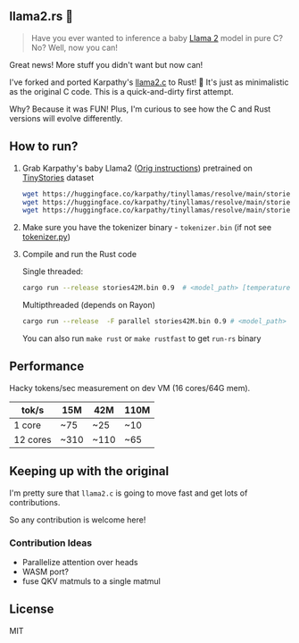
## llama2.rs 🦀

> Have you ever wanted to inference a baby [Llama 2](https://ai.meta.com/llama/) model in pure C? No? Well, now you can!

Great news! More stuff you didn't want but now can!

I've forked and ported Karpathy's [llama2.c](https://github.com/karpathy/llama2.c) to Rust! 🦀 It's just as minimalistic as the original C code.
This is a quick-and-dirty first attempt.

Why? Because it was FUN! Plus, I'm curious to see how the C and Rust versions will evolve differently.

## How to run?
1. Grab Karpathy's baby Llama2 ([Orig instructions](https://github.com/karpathy/llama2.c#feel-the-magic)) pretrained on [TinyStories](https://huggingface.co/datasets/roneneldan/TinyStories) dataset 

    ```bash
    wget https://huggingface.co/karpathy/tinyllamas/resolve/main/stories15M.bin
    wget https://huggingface.co/karpathy/tinyllamas/resolve/main/stories42M.bin
    wget https://huggingface.co/karpathy/tinyllamas/resolve/main/stories110M.bin
    ```
2. Make sure you have the tokenizer binary - `tokenizer.bin` (if not see [tokenizer.py](tokenizer.py))
3. Compile and run the Rust code

    Single threaded:

    ```bash
    cargo run --release stories42M.bin 0.9  # <model_path> [temperature]
    ```

    Multipthreaded (depends on Rayon)
    ```bash
    cargo run --release  -F parallel stories42M.bin 0.9 # <model_path> [temperature]
    ```

    You can also run `make rust` or `make rustfast` to get `run-rs` binary 
## Performance

Hacky tokens/sec measurement on dev VM (16 cores/64G mem).

|    tok/s   | 15M | 42M | 110M
|-------|-----|-----|-----|
| 1 core|  ~75|   ~25   | ~10
| 12 cores |  ~310   |  ~110   | ~65



## Keeping up with the original
I'm pretty sure that `llama2.c` is going to move fast and get lots of contributions. 

So any contribution is welcome here!

### Contribution Ideas
- Parallelize attention over heads
- WASM port?
- fuse QKV matmuls to a single matmul

## License
MIT